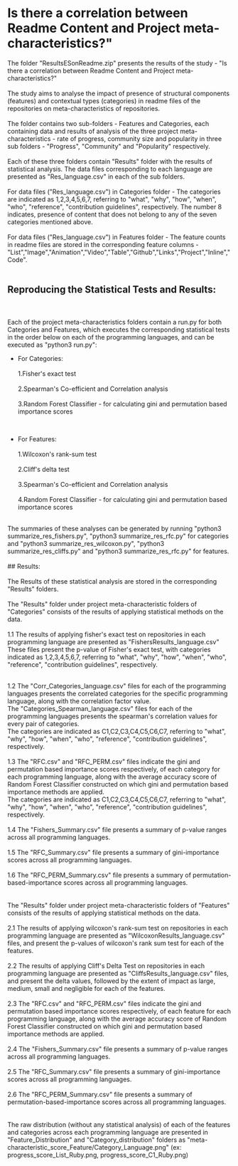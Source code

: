 # Is there a correlation between Readme Content and Project meta-characteristics?"

The folder "ResultsESonReadme.zip" presents the results of the study - "Is there a correlation between Readme Content and Project
meta-characteristics?"
<br><br>The study aims to analyse the impact of presence of structural components (features) and contextual types (categories) in readme
files of the repositories on meta-characteristics of repositories.
<br><br>
The folder contains two sub-folders - Features and Categories, each containing data and results of analysis of the three project meta-characteristics - 
rate of progress, community size and popularity in three sub folders - "Progress", "Community" and "Popularity" respectively. 
<br><br>
Each of these three folders contain "Results" folder with the results of statistical analysis.
The data files corresponding to each language are presented as "Res_language.csv" in each of the sub folders.
<br><br>
For data files ("Res_language.csv") in Categories folder - The categories are indicated as 1,2,3,4,5,6,7, referring to "what", "why", "how", "when", "who", "reference", "contribution guidelines", respectively. The number 8 indicates, presence of content that does not belong to any of the seven categories mentioned above.
<br><br>
For data files ("Res_language.csv") in Features folder - The feature counts in readme files are stored in the corresponding feature columns - "List","Image","Animation","Video","Table","Github","Links","Project","Inline","Code".
<br><br>
## Reproducing the Statistical Tests and Results:
<br><br>
Each of the project meta-characteristics folders contain a run.py for both Categories and Features, which executes the corresponding statistical tests in the order below on each of the programming languages, and can be executed as "python3 run.py":

* For Categories:<br><br>
1.Fisher's exact test<br><br>
2.Spearman's Co-efficient and Correlation analysis<br><br>
3.Random Forest Classifier - for calculating gini and permutation based importance scores<br> 
<br>


* For Features: <br><br>
1.Wilcoxon's rank-sum test<br><br>
2.Cliff's delta test<br><br>
3.Spearman's Co-efficient and Correlation analysis<br><br>
4.Random Forest Classifier - for calculating gini and permutation based importance scores <br>
<br>
The summaries of these analyses can be generated by running "python3 summarize_res_fishers.py", "python3 summarize_res_rfc.py" for categories and  "python3 summarize_res_wilcoxon.py", "python3 summarize_res_cliffs.py" and "python3 summarize_res_rfc.py" for features.
<br><br>      
## Results:
<br><br>      
The Results of these statistical analysis are stored in the corresponding "Results" folders.
<br><br>
The "Results" folder under project meta-characteristic folders of "Categories" consists of the results of applying statistical methods on the data.
<br><br>
1.1 The results of applying fisher's exact test on repositories in each programming language are presented as "FishersResults_language.csv"
<br>
These files present the p-value of Fisher's exact test, with categories indicated as 1,2,3,4,5,6,7, referring to "what", "why", "how", "when", "who", "reference", "contribution guidelines", respectively.
<br>
<br>
  
1.2 The "Corr_Categories_language.csv" files for each of the programming languages presents the correlated categories for the specific programming language, along with the correlation factor value.
<br>
The "Categories_Spearman_language.csv" files for each of the programming languages presents the spearman's correlation values for every pair of categories.	
<br>
The categories are indicated as C1,C2,C3,C4,C5,C6,C7, referring to "what", "why", "how", "when", "who", "reference", "contribution guidelines", respectively.
<br><br>
1.3 The "RFC.csv" and "RFC_PERM.csv" files indicate the gini and permutation based importance scores respectively, of each category for each programming language, along with the average accuracy score of Random Forest Classifier constructed on which gini and permutation based importance methods are applied.
<br>
The categories are indicated as C1,C2,C3,C4,C5,C6,C7, referring to "what", "why", "how", "when", "who", "reference", "contribution guidelines", respectively.
<br>
<br>
1.4 The "Fishers_Summary.csv" file presents a summary of p-value ranges across all programming languages.
<br>
<br>
1.5 The "RFC_Summary.csv" file presents a summary of gini-importance scores across all programming languages.
<br>
<br>
1.6 The "RFC_PERM_Summary.csv" file presents a summary of permutation-based-importance scores across all programming languages.
<br><br><br>
The "Results" folder under project meta-characteristic folders of "Features" consists of the results of applying statistical methods on the data.
<br>
<br>2.1 The results of applying wilcoxon's rank-sum test on repositories in each programming language are presented as "WilcoxonResults_language.csv" files, and present the p-values of wilcoxon's rank sum test for each of the features.
<br>
<br>2.2 The results of applying Cliff's Delta Test on repositories in each programming language are presented as "CliffsResults_language.csv" files, and present the delta values, followed by the extent of impact as large, medium, small and negligible for each of the features.
<br>
<br>2.3 The "RFC.csv" and "RFC_PERM.csv" files indicate the gini and permutation based importance scores respectively, of each feature for each programming language, along with the average accuracy score of Random Forest Classifier constructed on which gini and permutation based importance methods are applied.
<br>
<br>2.4 The "Fishers_Summary.csv" file presents a summary of p-value ranges across all programming languages.
<br>
<br>2.5 The "RFC_Summary.csv" file presents a summary of gini-importance scores across all programming languages.
<br>
<br>2.6 The "RFC_PERM_Summary.csv" file presents a summary of permutation-based-importance scores across all programming languages.
<br><br><br>
The raw distribution (without any statistical analysis) of each of the features and categories across each programming language are presented in "Feature_Distribution" and "Category_distribution" folders as "meta-characteristic_score_Feature/Category_Language.png" (ex: progress_score_List_Ruby.png, progress_score_C1_Ruby.png)
